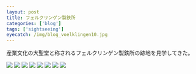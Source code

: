 ```yaml
---
layout: post
title: フェルクリンゲン製鉄所
categories: ['blog']
tags: ['sightseeing']
eyecatch: /img/blog_voelklingen10.jpg
---
```


産業文化の大聖堂と称されるフェルクリンゲン製鉄所の跡地を見学してきた。

<img src="/img/blog_voelklingen01.jpg" class="image-on-frame image-fade">

<img src="/img/blog_voelklingen02.jpg" class="image-on-frame image-fade">

<img src="/img/blog_voelklingen03.jpg" class="image-on-frame image-fade">

<img src="/img/blog_voelklingen04.jpg" class="image-on-frame image-fade">

<img src="/img/blog_voelklingen05.jpg" class="image-on-frame image-fade">

<img src="/img/blog_voelklingen06.jpg" class="image-on-frame image-fade">

<img src="/img/blog_voelklingen07.jpg" class="image-on-frame image-fade">

<img src="/img/blog_voelklingen08.jpg" class="image-on-frame image-fade">